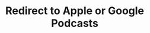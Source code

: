 ---
title: Redirect to Apple or Google Podcasts
redirect_from:
- /078r/
- /zadnja/
redirect_to: https://pod.fo/e/20c382
---